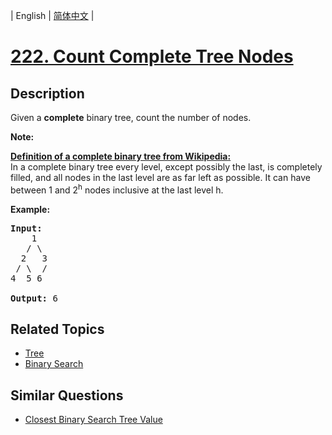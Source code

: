 
| English | [简体中文](README.md) |

# [222. Count Complete Tree Nodes](https://leetcode-cn.com/problems/count-complete-tree-nodes/)

## Description

<p>Given a <b>complete</b> binary tree, count the number of nodes.</p>

<p><b>Note: </b></p>

<p><b><u>Definition of a complete binary tree from <a href="http://en.wikipedia.org/wiki/Binary_tree#Types_of_binary_trees" target="_blank">Wikipedia</a>:</u></b><br />
In a complete binary tree every level, except possibly the last, is completely filled, and all nodes in the last level are as far left as possible. It can have between 1 and 2<sup>h</sup> nodes inclusive at the last level h.</p>

<p><strong>Example:</strong></p>

<pre>
<strong>Input:</strong> 
    1
   / \
  2   3
 / \  /
4  5 6

<strong>Output:</strong> 6</pre>


## Related Topics

- [Tree](https://leetcode-cn.com/tag/tree)
- [Binary Search](https://leetcode-cn.com/tag/binary-search)

## Similar Questions

- [Closest Binary Search Tree Value](../closest-binary-search-tree-value/README_EN.md)
